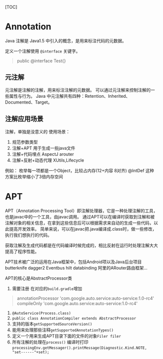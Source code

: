 [TOC]

# Annotation
Java 注解是 Java1.5 中引入的概念，是用来标注代码的元数据。

定义一个注解使用 `@interface` 关键字。
>public @interface Test{}

## 元注解
元注解是注解的注解，用来标注注解的元数据。
可以通过元注解来控制注解的一些属性与行为。
Java 中元注解共有四种：Retention、Inherited、Documented、Target。

## 注解应用场景
注解，单独是没意义的
使用场景：
1. 规范参数类型
2. 注解+APT 用于生成一些java文件 
3. 注解+代码埋点    AspectJ arouter
4. 注解+反射+动态代理   XUtils,Lifecycle


例如：
枚举每一项都是一个Object，比较占内存(12+内容 8对齐)
@IntDef
这种方案比枚举缩小了3倍内存空间



# APT
APT（Annotation Processing Tool）即注解处理器，它是一种处理注解的工具，也是javac中的一个工具，由javac调用。
通过APT可以在编译时获取到注解和被注解对象的相关信息，在拿到这些信息后可以根据需求来自动的生成一些代码，以此提高开发效率。
简单来说，可以在javac把.java编译成.class时，做一些修改，执行我们想执行的代码。

获取注解及生成代码都是在代码编译时候完成的，相比反射在运行时处理注解大大提高了程序性能。

APT技术被广泛的运用在Java框架中，包括Android项以及Java后台项目
butterknife dagger2 Eventbus hilt databinding 阿里的ARouter路由框架...

APT的核心是AbstractProcessor类

1. 需要注册
在对应的`build.gradle`增加

>annotationProcessor 'com.google.auto.service:auto-service:1.0-rc4'
compileOnly 'com.google.auto.service:auto-service:1.0-rc4'

1. `@AutoService(Process.class)`
2. `public class AnnotationCompiler extends AbstractProcessor`
3. 支持的版本`getSupportedSourceVersion()`
4. 能用来处理那些注释`getSupportedAnnotationTypes()`
5. 定义一个用来生成APT目录下面的文件的对象`Filer filer`
6. 所有注解的处理在`process()`
编译时打印`processingEnv.getMessager().printMessage(Diagnostic.Kind.NOTE, "set------"+set);`











